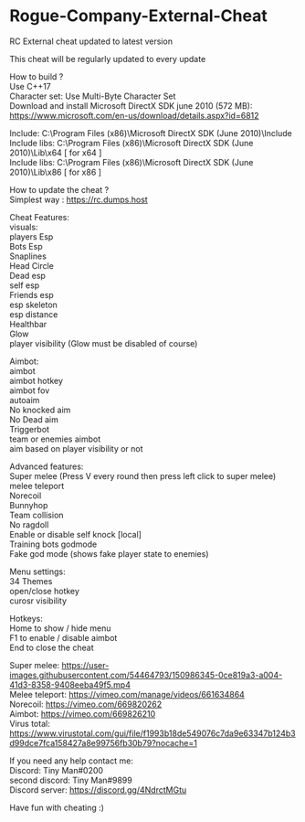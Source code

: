 # Rogue-Company-External-Cheat
RC External cheat updated to latest version

This cheat will be regularly updated to every update

How to build ?
\
Use C++17
\
Character set: Use Multi-Byte Character Set
\
Download and install Microsoft DirectX SDK june 2010 (572 MB):
\
https://www.microsoft.com/en-us/download/details.aspx?id=6812

Include: C:\Program Files (x86)\Microsoft DirectX SDK (June 2010)\Include
\
Include libs: C:\Program Files (x86)\Microsoft DirectX SDK (June 2010)\Lib\x64    [ for x64 ]
\
Include libs: C:\Program Files (x86)\Microsoft DirectX SDK (June 2010)\Lib\x86    [ for x86 ]

How to update the cheat ?
\
Simplest way : https://rc.dumps.host

Cheat Features:
\
visuals:
\
players Esp
\
Bots Esp
\
Snaplines
\
Head Circle
\
Dead esp
\
self esp
\
Friends esp
\
esp skeleton
\
esp distance
\
Healthbar
\
Glow
\
player visibility (Glow must be disabled of course)

Aimbot:
\
aimbot
\
aimbot hotkey
\
aimbot fov
\
autoaim
\
No knocked aim
\
No Dead aim
\
Triggerbot
\
team or enemies aimbot
\
aim based on player visibility or not

Advanced features:
\
Super melee (Press V every round then press left click to super melee)
\
melee teleport
\
Norecoil
\
Bunnyhop
\
Team collision
\
No ragdoll
\
Enable or disable self knock [local]
\
Training bots godmode
\
Fake god mode (shows fake player state to enemies)

Menu settings:
\
34 Themes
\
open/close hotkey
\
curosr visibility

Hotkeys:
\
Home to show / hide menu
\
F1 to enable / disable aimbot
\
End to close the cheat

Super melee: https://user-images.githubusercontent.com/54464793/150986345-0ce819a3-a004-41d3-8358-9408eeba49f5.mp4
\
Melee teleport: https://vimeo.com/manage/videos/661634864
\
Norecoil: https://vimeo.com/669820262
\
Aimbot: https://vimeo.com/669826210
\
Virus total:
\
https://www.virustotal.com/gui/file/f1993b18de549076c7da9e63347b124b3d99dce7fca158427a8e99756fb30b79?nocache=1

If you need any help contact me:
\
Discord: Tiny Man#0200
\
second discord: Tiny Man#9899
\
Discord server: https://discord.gg/4NdrctMGtu

Have fun with cheating :)

